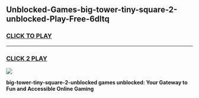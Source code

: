 
## Unblocked-Games-big-tower-tiny-square-2-unblocked-Play-Free-6dltq
<h3>
<a href="https://premium76.site?title=big-tower-tiny-square-2-unblocked&ref=24M">CLICK TO PLAY</a></h3>
<hr>

<h3>
<a href="https://premium76.site?title=big-tower-tiny-square-2-unblocked&ref=24M">CLICK 2 PLAY</a>
  
</h3>

<a href="https://premium76.site?title=big-tower-tiny-square-2-unblocked&ref=24M"><img src="https://clearcache.store/games.png"></a>


**big-tower-tiny-square-2-unblocked games unblocked: Your Gateway to Fun and Accessible Online Gaming**
